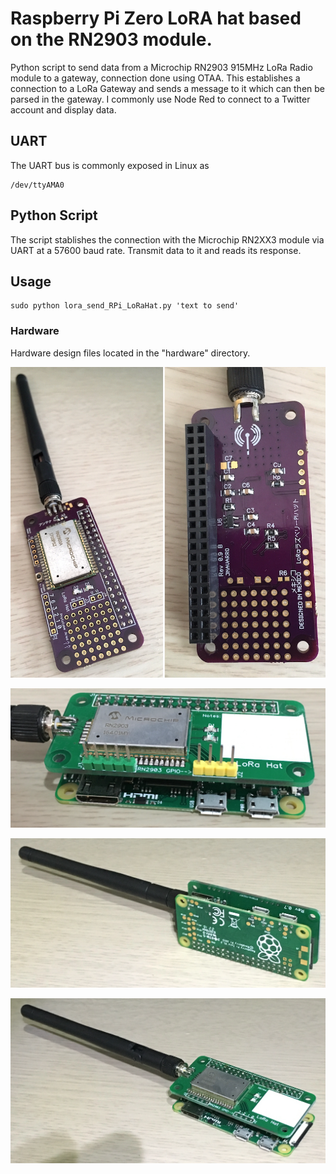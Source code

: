 # Raspberry Pi Zero LoRA hat based on the RN2903 module. 

Python script to send data from a Microchip RN2903 915MHz LoRa Radio module to a gateway, connection done using OTAA.
This establishes a connection to a LoRa Gateway and sends a message to it which can then be parsed in the gateway.  I commonly use Node Red to connect to a Twitter account and display data. 

## UART

The UART bus is commonly exposed in Linux as

    /dev/ttyAMA0

## Python Script

The script stablishes the connection with the Microchip RN2XX3 module via UART at a 57600 baud rate. Transmit data to it and reads its response.

## Usage

    sudo python lora_send_RPi_LoRaHat.py 'text to send'

### Hardware

Hardware design files located in the "hardware" directory.

![alt tag](/pictures/1.png)

![alt tag](/pictures/2.png)

![alt tag](/pictures/3.png)

![alt tag](/pictures/4.png)